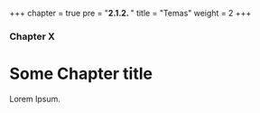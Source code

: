 +++
chapter = true
pre = "<b>2.1.2. </b>"
title = "Temas"
weight = 2
+++

### Chapter X

# Some Chapter title

Lorem Ipsum.
